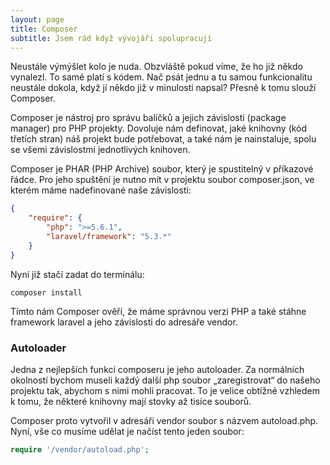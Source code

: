 ```yaml
---
layout: page
title: Composer
subtitle: Jsem rád když vývojáři spolupracují
---
```


Neustále výmýšlet kolo je nuda. Obzvláště pokud víme, že ho již někdo vynalezl. To samé platí s kódem. Nač psát jednu a tu samou funkcionalitu neustále dokola, když jí někdo již v minulosti napsal? Přesně k tomu slouží Composer.

Composer je nástroj pro správu balíčků a jejich závislostí (package manager) pro PHP projekty. Dovoluje nám definovat, jaké knihovny (kód třetích stran) náš projekt bude potřebovat, a také nám je nainstaluje, spolu se všemi závislostmi jednotlivých knihoven.

Composer je PHAR (PHP Archive) soubor, který je spustitelný v příkazové řádce. Pro jeho spuštění je nutno mít v projektu soubor composer.json, ve kterém máme nadefinované naše závislosti:

```json
{
    "require": {
        "php": ">=5.6.1",
        "laravel/framework": "5.3.*"
    }
}
```

Nyní již stačí zadat do terminálu:

```
composer install
```

Tímto nám Composer ověří, že máme správnou verzi PHP a také stáhne framework laravel a jeho závislosti do adresáře vendor.

### Autoloader
Jedna z nejlepších funkcí composeru je jeho autoloader. Za normálních okolností bychom museli každý další php soubor „zaregistrovat“ do našeho projektu tak, abychom s nimi mohli pracovat. To je velice obtížné vzhledem k tomu, že některé knihovny mají stovky až tisíce souborů.

Composer proto vytvořil v adresáři vendor soubor s názvem autoload.php. Nyní, vše co musíme udělat je načíst tento jeden soubor:

```php
require '/vendor/autoload.php';
```